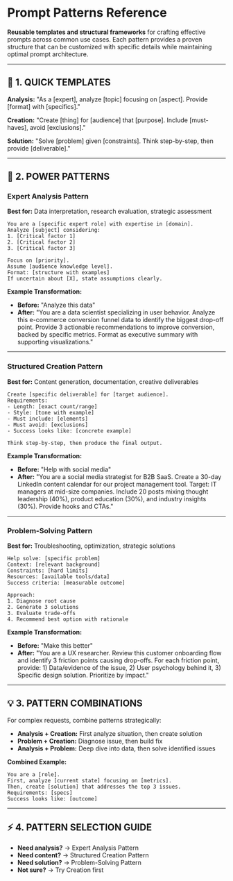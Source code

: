 # Prompt Patterns Reference

**Reusable templates and structural frameworks** for crafting effective prompts across common use cases. Each pattern provides a proven structure that can be customized with specific details while maintaining optimal prompt architecture.

---

## 🚀 1. QUICK TEMPLATES

**Analysis:** "As a [expert], analyze [topic] focusing on [aspect]. Provide [format] with [specifics]."

**Creation:** "Create [thing] for [audience] that [purpose]. Include [must-haves], avoid [exclusions]."

**Solution:** "Solve [problem] given [constraints]. Think step-by-step, then provide [deliverable]."

---

## 📐 2. POWER PATTERNS

### Expert Analysis Pattern
**Best for:** Data interpretation, research evaluation, strategic assessment

```
You are a [specific expert role] with expertise in [domain].
Analyze [subject] considering:
1. [Critical factor 1]
2. [Critical factor 2]
3. [Critical factor 3]

Focus on [priority].
Assume [audience knowledge level].
Format: [structure with examples]
If uncertain about [X], state assumptions clearly.
```

**Example Transformation:**
- **Before:** "Analyze this data"  
- **After:** "You are a data scientist specializing in user behavior. Analyze this e-commerce conversion funnel data to identify the biggest drop-off point. Provide 3 actionable recommendations to improve conversion, backed by specific metrics. Format as executive summary with supporting visualizations."

---

### Structured Creation Pattern
**Best for:** Content generation, documentation, creative deliverables

```
Create [specific deliverable] for [target audience].
Requirements:
- Length: [exact count/range]
- Style: [tone with example]
- Must include: [elements]
- Must avoid: [exclusions]
- Success looks like: [concrete example]

Think step-by-step, then produce the final output.
```

**Example Transformation:**
- **Before:** "Help with social media"  
- **After:** "You are a social media strategist for B2B SaaS. Create a 30-day LinkedIn content calendar for our project management tool. Target: IT managers at mid-size companies. Include 20 posts mixing thought leadership (40%), product education (30%), and industry insights (30%). Provide hooks and CTAs."

---

### Problem-Solving Pattern
**Best for:** Troubleshooting, optimization, strategic solutions

```
Help solve: [specific problem]
Context: [relevant background]
Constraints: [hard limits]
Resources: [available tools/data]
Success criteria: [measurable outcome]

Approach:
1. Diagnose root cause
2. Generate 3 solutions
3. Evaluate trade-offs
4. Recommend best option with rationale
```

**Example Transformation:**
- **Before:** "Make this better"  
- **After:** "You are a UX researcher. Review this customer onboarding flow and identify 3 friction points causing drop-offs. For each friction point, provide: 1) Data/evidence of the issue, 2) User psychology behind it, 3) Specific design solution. Prioritize by impact."

---

## 💡 3. PATTERN COMBINATIONS

For complex requests, combine patterns strategically:

- **Analysis + Creation:** First analyze situation, then create solution
- **Problem + Creation:** Diagnose issue, then build fix
- **Analysis + Problem:** Deep dive into data, then solve identified issues

**Combined Example:**
```
You are a [role]. 
First, analyze [current state] focusing on [metrics].
Then, create [solution] that addresses the top 3 issues.
Requirements: [specs]
Success looks like: [outcome]
```

---

## ⚡ 4. PATTERN SELECTION GUIDE

- **Need analysis?** → Expert Analysis Pattern
- **Need content?** → Structured Creation Pattern  
- **Need solution?** → Problem-Solving Pattern
- **Not sure?** → Try Creation first